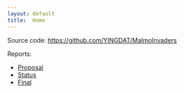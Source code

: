 ```yaml
---
layout: default
title:  Home
---
```


Source code: https://github.com/YINGDAT/MalmoInvaders

Reports:

- [Proposal](proposal.html)
- [Status](status.html)
- [Final](final.html)
